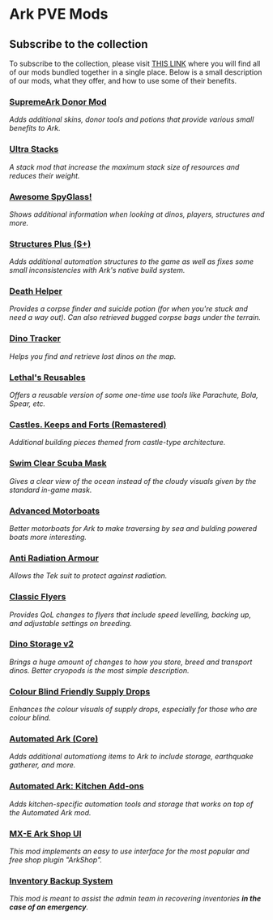 # **Ark PVE Mods**

## Subscribe to the collection

To subscribe to the collection, please visit [THIS LINK](https://steamcommunity.com/sharedfiles/filedetails/?id=1855769521) where you will find all of our mods bundled together in a single place. Below is a small description of our mods, what they offer, and how to use some of their benefits.
<br>

### [SupremeArk Donor Mod](https://steamcommunity.com/sharedfiles/filedetails/?id=1221836305)
_Adds additional skins, donor tools and potions that provide various small benefits to Ark._
<br>

### [Ultra Stacks](https://steamcommunity.com/sharedfiles/filedetails/?id=761535755)
_A stack mod that increase the maximum stack size of resources and reduces their weight._
<br>

### [Awesome SpyGlass!](https://steamcommunity.com/sharedfiles/filedetails/?id=1404697612)
_Shows additional information when looking at dinos, players, structures and more._
<br>

### [Structures Plus (S+)](https://steamcommunity.com/sharedfiles/filedetails/?id=731604991)
_Adds additional automation structures to the game as well as fixes some small inconsistencies with Ark's native build system._
<br>

### [Death Helper](https://steamcommunity.com/sharedfiles/filedetails/?id=566885854)
_Provides a corpse finder and suicide potion (for when you're stuck and need a way out). Can also retrieved bugged corpse bags under the terrain._
<br>

### [Dino Tracker](https://steamcommunity.com/sharedfiles/filedetails/?id=924933745)
_Helps you find and retrieve lost dinos on the map._
<br>

### [Lethal's Reusables](https://steamcommunity.com/sharedfiles/filedetails/?id=1967741708)
_Offers a reusable version of some one-time use tools like Parachute, Bola, Spear, etc._
<br>

### [Castles. Keeps and Forts (Remastered)](https://steamcommunity.com/sharedfiles/filedetails/?id=1814953878)
_Additional building pieces themed from castle-type architecture._
<br>

### [Swim Clear Scuba Mask](https://steamcommunity.com/sharedfiles/filedetails/?id=1102050924)
_Gives a clear view of the ocean instead of the cloudy visuals given by the standard in-game mask._
<br>

### [Advanced Motorboats](https://steamcommunity.com/sharedfiles/filedetails/?id=1134724238)
_Better motorboats for Ark to make traversing by sea and bulding powered boats more interesting._
<br>

### [Anti Radiation Armour](https://steamcommunity.com/sharedfiles/filedetails/?id=1264988068)
_Allows the Tek suit to protect against radiation._
<br>

### [Classic Flyers](https://steamcommunity.com/sharedfiles/filedetails/?id=895711211)
_Provides QoL changes to flyers that include speed levelling, backing up, and adjustable settings on breeding._
<br>

### [Dino Storage v2](https://steamcommunity.com/sharedfiles/filedetails/?id=1609138312)
_Brings a huge amount of changes to how you store, breed and transport dinos. Better cryopods is the most simple description._
<br>

### [Colour Blind Friendly Supply Drops](https://steamcommunity.com/sharedfiles/filedetails/?id=708257555)
_Enhances the colour visuals of supply drops, especially for those who are colour blind._
<br>

### [Automated Ark (Core)](https://steamcommunity.com/sharedfiles/filedetails/?id=2007400172)
_Adds additional automationg items to Ark to include storage, earthquake gatherer, and more._
<br>

### [Automated Ark: Kitchen Add-ons](https://steamcommunity.com/sharedfiles/filedetails/?id=2007441758) 
_Adds kitchen-specific automation tools and storage that works on top of the Automated Ark mod._

### [MX-E Ark Shop UI](https://steamcommunity.com/sharedfiles/filedetails/?id=2693727499)
_This mod implements an easy to use interface for the most popular and free shop plugin "ArkShop"._

### [Inventory Backup System](https://steamcommunity.com/sharedfiles/filedetails/?id=2623890618)
_This mod is meant to assist the admin team in recovering inventories **in the case of an emergency**._
